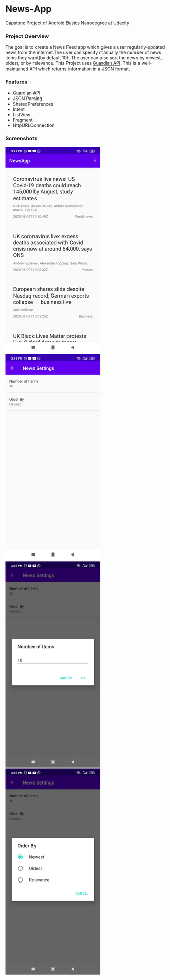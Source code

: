 # News-App

Capstone Project of Android Basics Nanodegree at Udacity
### Project Overview
The goal is to create a News Feed app which gives a user regularly-updated news from the internet.The user can specify manually
the number of news items they want(by default 10). The user can also sort the news by newest, oldest, or by relevance.
This Project uses [Guardian API](https://open-platform.theguardian.com/documentation/). This is a well-maintained API which
returns information in a JSON format.

### Features
- Guardian API
- JSON Parsing
- SharedPreferences
- Intent
- ListView
- Fragment
- HttpURLConnection

### Screenshots
<img src="ScreenShots/MainActivity.jpg" height="650dp"/>     <img src="ScreenShots/SettingsActivity.jpg" height="650dp"/>
<img src="ScreenShots/Fragment1.jpg" height="650dp"/>     <img src="ScreenShots/Fragment2.jpg" height="650dp"/>
